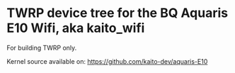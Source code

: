 TWRP device tree for the BQ Aquaris E10 Wifi, aka kaito_wifi
========================================================

For building TWRP only.

Kernel source available on: https://github.com/kaito-dev/aquaris-E10
